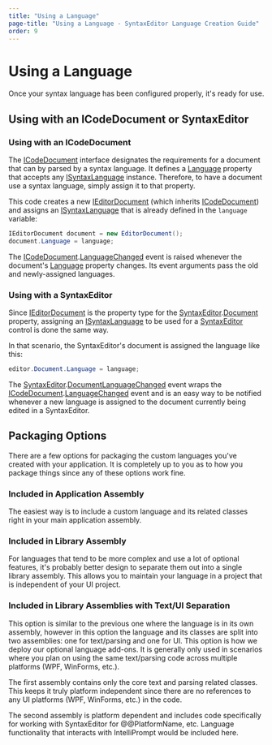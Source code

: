 ```yaml
---
title: "Using a Language"
page-title: "Using a Language - SyntaxEditor Language Creation Guide"
order: 9
---
```

# Using a Language

Once your syntax language has been configured properly, it's ready for use.

## Using with an ICodeDocument or SyntaxEditor

### Using with an ICodeDocument

The [ICodeDocument](xref:ActiproSoftware.Text.ICodeDocument) interface designates the requirements for a document that can by parsed by a syntax language.  It defines a [Language](xref:ActiproSoftware.Text.ICodeDocument.Language) property that accepts any [ISyntaxLanguage](xref:ActiproSoftware.Text.ISyntaxLanguage) instance.  Therefore, to have a document use a syntax language, simply assign it to that property.

This code creates a new [IEditorDocument](xref:ActiproSoftware.Text.IEditorDocument) (which inherits [ICodeDocument](xref:ActiproSoftware.Text.ICodeDocument)) and assigns an [ISyntaxLanguage](xref:ActiproSoftware.Text.ISyntaxLanguage) that is already defined in the `language` variable:

```csharp
IEditorDocument document = new EditorDocument();
document.Language = language;
```

The [ICodeDocument](xref:ActiproSoftware.Text.ICodeDocument).[LanguageChanged](xref:ActiproSoftware.Text.ICodeDocument.LanguageChanged) event is raised whenever the document's [Language](xref:ActiproSoftware.Text.ICodeDocument.Language) property changes.  Its event arguments pass the old and newly-assigned languages.

### Using with a SyntaxEditor

Since [IEditorDocument](xref:ActiproSoftware.Text.IEditorDocument) is the property type for the [SyntaxEditor](xref:@ActiproUIRoot.Controls.SyntaxEditor.SyntaxEditor).[Document](xref:@ActiproUIRoot.Controls.SyntaxEditor.SyntaxEditor.Document) property, assigning an [ISyntaxLanguage](xref:ActiproSoftware.Text.ISyntaxLanguage) to be used for a [SyntaxEditor](xref:@ActiproUIRoot.Controls.SyntaxEditor.SyntaxEditor) control is done the same way.

In that scenario, the SyntaxEditor's document is assigned the language like this:

```csharp
editor.Document.Language = language;
```

The [SyntaxEditor](xref:@ActiproUIRoot.Controls.SyntaxEditor.SyntaxEditor).[DocumentLanguageChanged](xref:@ActiproUIRoot.Controls.SyntaxEditor.SyntaxEditor.DocumentLanguageChanged) event wraps the [ICodeDocument](xref:ActiproSoftware.Text.ICodeDocument).[LanguageChanged](xref:ActiproSoftware.Text.ICodeDocument.LanguageChanged) event and is an easy way to be notified whenever a new language is assigned to the document currently being edited in a SyntaxEditor.

## Packaging Options

There are a few options for packaging the custom languages you've created with your application.  It is completely up to you as to how you package things since any of these options work fine.

### Included in Application Assembly

The easiest way is to include a custom language and its related classes right in your main application assembly.

### Included in Library Assembly

For languages that tend to be more complex and use a lot of optional features, it's probably better design to separate them out into a single library assembly.  This allows you to maintain your language in a project that is independent of your UI project.

### Included in Library Assemblies with Text/UI Separation

This option is similar to the previous one where the language is in its own assembly, however in this option the language and its classes are split into two assemblies: one for text/parsing and one for UI.  This option is how we deploy our optional language add-ons.  It is generally only used in scenarios where you plan on using the same text/parsing code across multiple platforms (WPF, WinForms, etc.).

The first assembly contains only the core text and parsing related classes.  This keeps it truly platform independent since there are no references to any UI platforms (WPF, WinForms, etc.) in the code.

The second assembly is platform dependent and includes code specifically for working with SyntaxEditor for @@PlatformName, etc.  Language functionality that interacts with IntelliPrompt would be included here.
